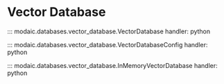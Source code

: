 # Vector Database

::: modaic.databases.vector_database.VectorDatabase
handler: python

::: modaic.databases.vector_database.VectorDatabaseConfig
handler: python

::: modaic.databases.vector_database.InMemoryVectorDatabase
handler: python